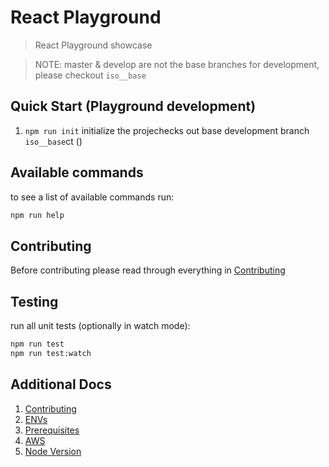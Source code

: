 React Playground
===

> React Playground showcase

> NOTE: master & develop are not the base branches for development, please checkout ``iso__base``


Quick Start (Playground development)
---

 1. ``npm run init`` initialize the projechecks out base development branch ``iso__base``ct ()


Available commands
--- 

to see a list of available commands run:
```bash
npm run help
```


Contributing
---

Before contributing please read through everything in [Contributing](docs/contributing.md)


Testing
---

run all unit tests (optionally in watch mode):
```bash
npm run test
npm run test:watch
```

Additional Docs
---

 1. [Contributing](docs/contributing.md)
 2. [ENVs](docs/envs.md)
 3. [Prerequisites](docs/prerequisites.md)
 4. [AWS](docs/aws.md)
 5. [Node Version](docs/node-version.md)
